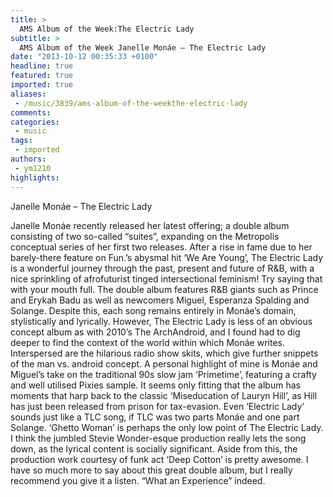 ```yaml
---
title: >
  AMS Album of the Week:The Electric Lady
subtitle: >
  AMS Album of the Week Janelle Monáe – The Electric Lady
date: "2013-10-12 00:35:33 +0100"
headline: true
featured: true
imported: true
aliases:
 - /music/3839/ams-album-of-the-weekthe-electric-lady
comments:
categories:
 - music
tags:
 - imported
authors:
 - ym1210
highlights:
---
```


Janelle Monáe – The Electric Lady

Janelle Monáe recently released her latest offering; a double album consisting of two so-called “suites”, expanding on the Metropolis conceptual series of her first two releases. After a rise in fame due to her barely-there feature on Fun.’s abysmal hit ‘We Are Young’, The Electric Lady is a wonderful journey through the past, present and future of R&B, with a nice sprinkling of afrofuturist tinged intersectional feminism! Try saying that with your mouth full.
 The double album features R&B giants such as Prince and Erykah Badu as well as newcomers Miguel, Esperanza Spalding and Solange. Despite this, each song remains entirely in Monáe’s domain, stylistically and lyrically. However, The Electric Lady is less of an obvious concept album as with 2010’s The ArchAndroid, and I found had to dig deeper to find the context of the world within which Monáe writes. Interspersed are the hilarious radio show skits, which give further snippets of the man vs. android concept.
 A personal highlight of mine is Monáe and Miguel’s take on the traditional 90s slow jam ‘Primetime’, featuring a crafty and well utilised Pixies sample. It seems only fitting that the album has moments that harp back to the classic ‘Miseducation of Lauryn Hill’, as Hill has just been released from prison for tax-evasion. Even ‘Electric Lady’ sounds just like a TLC song, if TLC was two parts Monáe and one part Solange.
 ‘Ghetto Woman’ is perhaps the only low point of The Electric Lady. I think the jumbled Stevie Wonder-esque production really lets the song down, as the lyrical content is socially significant. Aside from this, the production work courtesy of funk act ‘Deep Cotton’ is pretty awesome.
 I have so much more to say about this great double album, but I really recommend you give it a listen. “What an Experience” indeed.

